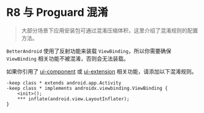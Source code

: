 # R8 与 Proguard 混淆

> 大部分场景下应用安装包可通过混淆压缩体积，这里介绍了混淆规则的配置方法。

`BetterAndroid` 使用了反射功能来装载 `ViewBinding`，所以你需要确保 `ViewBinding` 相关功能不被混淆，否则会无法装载。

如果你引用了 [ui-component](../library/ui-component.md) 或 [ui-extension](../library/ui-extension.md) 相关功能，请添加以下混淆规则。

```
-keep class * extends android.app.Activity
-keep class * implements androidx.viewbinding.ViewBinding {
    <init>();
    *** inflate(android.view.LayoutInflater);
}
```